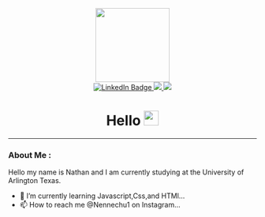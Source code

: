 <div id="header" align="center">
  <img src="https://media.giphy.com/media/ZDTbix65Me1YDNLDF3/giphy.gif" width="150"/>
    <div id="badges" align="center">
    <a href="https://www.linkedin.com/in/nathan-chugito-uta/">
      <img src="https://img.shields.io/badge/LinkedIn-blue?style=for-the-badge&logo=linkedin&logoColor=white" alt="LinkedIn Badge"/>
    </a>
    <a href="your-youtube-URL">
      <img src="https://img.shields.io/badge/Gmail-D14836?style=for-the-badge&logo=gmail&logoColor=white"/>
    </a>
    <a href="your-twitter-URL">
      <img src="https://img.shields.io/badge/Instagram-E4405F?style=for-the-badge&logo=instagram&logoColor=white"/>
    </a>
    <h1>
      Hello 
      <img src="https://media.giphy.com/media/hvRJCLFzcasrR4ia7z/giphy.gif" width="30px"/>
    </h1>
  </div>
</div>


---

### About Me :
Hello my name is Nathan and I am currently studying at the University of Arlington Texas. 
- 🌱 I’m currently learning Javascript,Css,and HTMl...
- 📫 How to reach me @Nennechu1 on Instagram...

<!---
Nennechu/Nennechu is a ✨ special ✨ repository because its `README.md` (this file) appears on your GitHub profile.
You can click the Preview link to take a look at your changes.
--->
